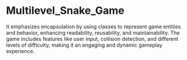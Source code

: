 # Multilevel_Snake_Game
It emphasizes encapsulation by using classes to represent game entities and behavior, enhancing readability, reusability, and maintainability. The game includes features like user input, collision detection, and different levels of difficulty, making it an engaging and dynamic gameplay experience.
